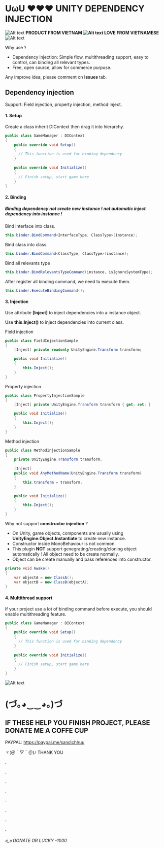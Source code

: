 # UωU ❤❤❤ UNITY DEPENDENCY INJECTION

![Alt text](https://github.com/vohuu/Assets/blob/main/vnico16.png?raw=true) <strong>PRODUCT FROM VIETNAM ![Alt text](https://github.com/vohuu/Assets/blob/main/vnico16.png?raw=true) LOVE FROM VIETNAMESE</strong> ![Alt text](https://github.com/vohuu/Assets/blob/main/vnico16.png?raw=true)

Why use ?
- Dependency injection: Simple flow, multithreading support, easy to control, can binding all relevant types.
- Free, open source, allow for commerce purpose.

Any improve idea, please comment on <strong>Issues</strong> tab.

## Dependency injection

Support: Field injection, property injection, method inject.

#### 1. Setup

Create a class inherit DIContext then drag it into hierarchy.

```csharp
public class GameManager : DIContext
{
    public override void Setup()
    {
      // This function is used for binding dependency
    }
  
    public override void Initialize()
    {
      // Finish setup, start game here
    }
}
```

#### 2. Binding

##### Binding dependency not create new instance ! not automatic inject dependency into instance !

Bind interface into class.
```csharp
this.binder.BindCommand<InterfaceType, ClassType>(instance);
```
  
Bind class into class
```csharp
this.binder.BindCommand<ClassType, ClassType>(instance);
```

Bind all relevants type
```csharp
this.binder.BindRelevantsTypeCommand(instance, isIgnoreSystemType);
```

After register all binding command, we need to execute them.
```csharp
this.binder.ExecuteBindingCommand();
```

#### 3. Injection

Use attribute <strong>[Inject]</strong> to inject dependencies into a instance object.

Use <strong>this.Inject()</strong> to inject dependencies into current class.

Field injection
```csharp
public class FieldInjectionSample
{
    [Inject] private readonly UnityEngine.Transform transform;

    public void Initialize()
    {
        this.Inject();
    }
}
```

Property injection
```csharp
public class PropertyInjectionSample
{
    [Inject] private UnityEngine.Transform transform { get; set; }

    public void Initialize()
    {
        this.Inject();
    }
}
```

Method injection
```csharp
public class MethodInjectionSample
{
    private UnityEngine.Transform transform;
    
    [Inject]
    public void AnyMethodName(UnityEngine.Transform transform)
    {
        this.transform = transform;
    }

    public void Initialize()
    {
        this.Inject();
    }
}
```

Why not support <strong>constructor injection</strong> ?

+ On Unity, game objects, components are usually using <strong>UnityEngine.Object.Instantiate</strong> to create new instance.
+ Constructor inside MonoBehaviour is not common.
+ This plugin <strong>NOT</strong> support genegrating/creating/cloning object automatically ! All object need to be create normally.
+ Object can be create manually and pass references into constructor.

```csharp
private void Awake()
{
    var objectA = new ClassA();
    var objectB = new ClassB(objectA);
}
```

#### 4. Multithread support

If your project use a lot of binding command before execute, you should enable multithreading feature.

```csharp
public class GameManager : DIContext
{
    public override void Setup()
    {
      // This function is used for binding dependency
    }
  
    public override void Initialize()
    {
      // Finish setup, start game here
    }
}
```

![Alt text](https://github.com/vohuu/Assets/blob/main/UseMultiThreading.png?raw=true)

# (づ｡◕‿‿◕｡)づ 

## IF THESE HELP YOU FINISH PROJECT, PLEASE DONATE ME A COFFE CUP

PAYPAL: https://paypal.me/sandichhuu

ヾ(＠＾▽＾＠)ﾉ THANK YOU

.

.

.

.

.

.

.

.

###### ಠ_ಠ DONATE OR LUCKY -1000
